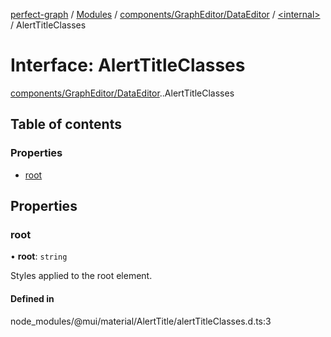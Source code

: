 [perfect-graph](../README.md) / [Modules](../modules.md) / [components/GraphEditor/DataEditor](../modules/components_GraphEditor_DataEditor.md) / [<internal\>](../modules/components_GraphEditor_DataEditor._internal_.md) / AlertTitleClasses

# Interface: AlertTitleClasses

[components/GraphEditor/DataEditor](../modules/components_GraphEditor_DataEditor.md).[<internal>](../modules/components_GraphEditor_DataEditor._internal_.md).AlertTitleClasses

## Table of contents

### Properties

- [root](components_GraphEditor_DataEditor._internal_.AlertTitleClasses.md#root)

## Properties

### root

• **root**: `string`

Styles applied to the root element.

#### Defined in

node_modules/@mui/material/AlertTitle/alertTitleClasses.d.ts:3
